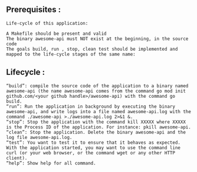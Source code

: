 ## Prerequisites :
    Life-cycle of this application:

    A Makefile should be present and valid
    The binary awesome-api must NOT exist at the beginning, in the source code
    The goals build, run , stop, clean test should be implemented and mapped to the life-cycle stages of the same name:

## Lifecycle :
    “build”: compile the source code of the application to a binary named awesome-api (the name awesome-api comes from the command go mod init github.com/<your github handle>/awesome-api) with the command go build.
    “run”: Run the application in background by executing the binary awesome-api, and write logs into a file named awesome-api.log with the command ./awesome-api >./awesome-api.log 2>&1 &.
    “stop”: Stop the application with the command kill XXXXX where XXXXX is the Process ID of the application. For instance: pkill awesome-api.
    “clean”: Stop the application. Delete the binary awesome-api and the log file awesome-api.log.
    “test”: You want to test it to ensure that it behaves as expected. With the application started, you may want to use the command line curl (or your web browser, or the command wget or any other HTTP client).
    “help”: Show help for all command.
